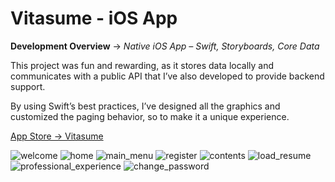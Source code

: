 # Vitasume - iOS App

**Development Overview** -> *Native iOS App – Swift, Storyboards, Core Data*

This project was fun and rewarding, as it stores data locally and communicates with a public API that I’ve also developed to provide backend support.

By using Swift’s best practices, I’ve designed all the graphics and customized the paging behavior, so to make it a unique experience.

[App Store -> Vitasume](https://apps.apple.com/bf/app/vitasume/id1520641698)

![welcome](https://user-images.githubusercontent.com/28379115/184220448-53ec0ba4-2d90-4bc6-b9c8-4308e2f492b5.png)
![home](https://user-images.githubusercontent.com/28379115/184220435-eb0b861b-ff8a-4d54-9535-a69b4960b688.png)
![main_menu](https://user-images.githubusercontent.com/28379115/184220442-0d48c2ec-ee24-45a1-bf7d-730b3df75b93.png)
![register](https://user-images.githubusercontent.com/28379115/184220447-c96715ae-65b5-4931-b13b-6395c79dbe6d.png)
![contents](https://user-images.githubusercontent.com/28379115/184220433-faa1ba83-2b69-405f-bdf8-1e0624f79528.png)
![load_resume](https://user-images.githubusercontent.com/28379115/184220441-80e24732-3d7c-477c-98cb-aaf70d315068.png)
![professional_experience](https://user-images.githubusercontent.com/28379115/184220445-b1fc1d27-36e6-491e-9a8b-b1fdc2a9d2bc.png)
![change_password](https://user-images.githubusercontent.com/28379115/184220430-3b075a6d-b710-4652-b1f8-61b1e9904ea5.png)
